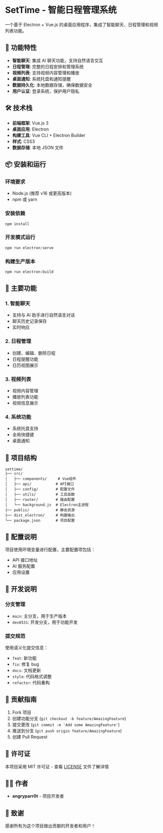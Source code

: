 # SetTime - 智能日程管理系统

一个基于 Electron + Vue.js 的桌面应用程序，集成了智能聊天、日程管理和视频列表功能。

## 🚀 功能特性

- **智能聊天**: 集成 AI 聊天功能，支持自然语言交互
- **日程管理**: 完整的日程安排和管理系统
- **视频列表**: 支持视频内容管理和播放
- **桌面通知**: 系统托盘和通知提醒
- **数据持久化**: 本地数据存储，确保数据安全
- **用户认证**: 登录系统，保护用户隐私

## 🛠️ 技术栈

- **前端框架**: Vue.js 3
- **桌面应用**: Electron
- **构建工具**: Vue CLI + Electron Builder
- **样式**: CSS3
- **数据存储**: 本地 JSON 文件

## 📦 安装和运行

### 环境要求

- Node.js (推荐 v16 或更高版本)
- npm 或 yarn

### 安装依赖

```bash
npm install
```

### 开发模式运行

```bash
npm run electron:serve
```

### 构建生产版本

```bash
npm run electron:build
```

## 🎯 主要功能

### 1. 智能聊天

- 支持与 AI 助手进行自然语言对话
- 聊天历史记录保存
- 实时响应

### 2. 日程管理

- 创建、编辑、删除日程
- 日程提醒功能
- 日历视图展示

### 3. 视频列表

- 视频内容管理
- 播放列表功能
- 视频信息展示

### 4. 系统功能

- 系统托盘支持
- 全局快捷键
- 桌面通知

## 📁 项目结构

```
settime/
├── src/
│   ├── components/     # Vue组件
│   ├── api/           # API接口
│   ├── config/        # 配置文件
│   ├── utils/         # 工具函数
│   ├── router/        # 路由配置
│   └── background.js  # Electron主进程
├── public/            # 静态资源
├── dist_electron/     # 构建输出
└── package.json       # 项目配置
```

## 🔧 配置说明

项目使用环境变量进行配置，主要配置项包括：

- API 接口地址
- AI 服务配置
- 应用设置

## 📝 开发说明

### 分支管理

- `main`: 主分支，用于生产版本
- `dev0531`: 开发分支，用于功能开发

### 提交规范

使用语义化提交信息：

- `feat`: 新功能
- `fix`: 修复 bug
- `docs`: 文档更新
- `style`: 代码格式调整
- `refactor`: 代码重构

## 🤝 贡献指南

1. Fork 项目
2. 创建功能分支 (`git checkout -b feature/AmazingFeature`)
3. 提交更改 (`git commit -m 'Add some AmazingFeature'`)
4. 推送到分支 (`git push origin feature/AmazingFeature`)
5. 创建 Pull Request

## 📄 许可证

本项目采用 MIT 许可证 - 查看 [LICENSE](LICENSE) 文件了解详情

## 👨‍💻 作者

- **angryparr0t** - 项目开发者

## 🙏 致谢

感谢所有为这个项目做出贡献的开发者和用户！
